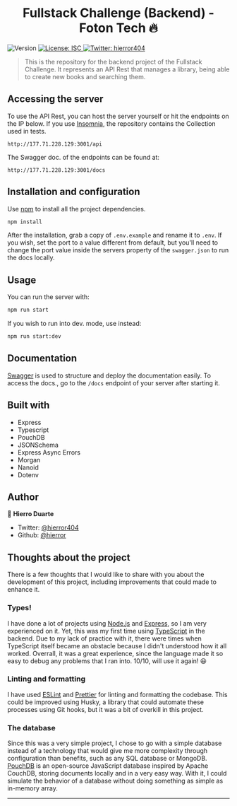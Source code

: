 <h1 align="center">Fullstack Challenge (<strong>Backend</strong>) - Foton Tech 🔥</h1>
<p>
  <img alt="Version" src="https://img.shields.io/badge/version-1.0.0-blue.svg?cacheSeconds=2592000" />
  <a href="#" target="_blank">
    <img alt="License: ISC" src="https://img.shields.io/badge/License-ISC-yellow.svg" />
  </a>
  <a href="https://twitter.com/hierror404" target="_blank">
    <img alt="Twitter: hierror404" src="https://img.shields.io/twitter/follow/hierror404.svg?style=social" />
  </a>
</p>

> This is the repository for the backend project of the Fullstack Challenge. It represents an API Rest that manages a library, being able to create new books and searching them.

## Accessing the server

To use the API Rest, you can host the server yourself or hit the endpoints on the IP below. If you use [Insomnia](https://insomnia.rest/download), the repository contains the Collection used in tests.

`http://177.71.228.129:3001/api`

The Swagger doc. of the endpoints can be found at:

`http://177.71.228.129:3001/docs`

## Installation and configuration

Use [npm](https://www.npmjs.com/) to install all the project dependencies.

```sh
npm install
```

After the installation, grab a copy of `.env.example` and rename it to `.env`. If you wish, set the port to a value different from default, but you'll need to change the port value inside the servers property of the `swagger.json` to run the docs locally.

## Usage

You can run the server with:

```sh
npm run start
```

If you wish to run into dev. mode, use instead:

```sh
npm run start:dev
```

## Documentation

[Swagger](https://swagger.io/) is used to structure and deploy the documentation easily. To access the docs., go to the `/docs` endpoint of your server after starting it.

## Built with

- Express
- Typescript
- PouchDB
- JSONSchema
- Express Async Errors
- Morgan
- Nanoid
- Dotenv

## Author

👤 **Hierro Duarte <hierror>**

- Twitter: [@hierror404](https://twitter.com/hierror404)
- Github: [@hierror](https://github.com/hierror)

## Thoughts about the project

There is a few thoughts that I would like to share with you about the development of this project, including improvements that could made to enhance it.

### Types!

I have done a lot of projects using [Node.js](https://nodejs.org/) and [Express](https://expressjs.com/pt-br/), so I am very experienced on it. Yet, this was my first time using [TypeScript](https://www.typescriptlang.org/) in the backend. Due to my lack of practice with it, there were times when TypeScript itself became an obstacle because I didn't understood how it all worked. Overrall, it was a great experience, since the language made it so easy to debug any problems that I ran into. 10/10, will use it again! 😆

### Linting and formatting

I have used [ESLint](https://eslint.org/) and [Prettier](https://prettier.io/) for linting and formatting the codebase. This could be improved using Husky, a library that could automate these processes using Git hooks, but it was a bit of overkill in this project.

### The database

Since this was a very simple project, I chose to go with a simple database instead of a technology that would give me more complexity through configuration than benefits, such as any SQL database or MongoDB. [PouchDB](https://pouchdb.com/) is an open-source JavaScript database inspired by Apache CouchDB, storing documents locally and in a very easy way. With it, I could simulate the behavior of a database without doing something as simple as in-memory array.

---
